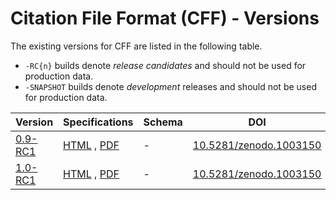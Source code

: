 ---
---

# Citation File Format (CFF) - Versions

The existing versions for CFF are listed in the following table.

- `-RC{n}` builds denote *release candidates* and should not be used for production data.
- `-SNAPSHOT` builds denote *development* releases and should not be used for production data.

|Version|Specifications|Schema|DOI|Release|
|-|-|-|-|-|
|[0.9-RC1](/0.9-RC1/)|[HTML](/0.9-RC1/specifications/) , [PDF](/assets/pdf/cff-specifications-0.9-RC1.pdf)|-|[10.5281/zenodo.1003150](https://doi.org/10.5281/zenodo.1003150.v1)||
|[1.0-RC1](/1.0-RC1/)|[HTML](/1.0-RC1/specifications/) , [PDF](/assets/pdf/cff-specifications-1.0-RC1.pdf)|-|[10.5281/zenodo.1003150](https://doi.org/10.5281/zenodo.1003150)||